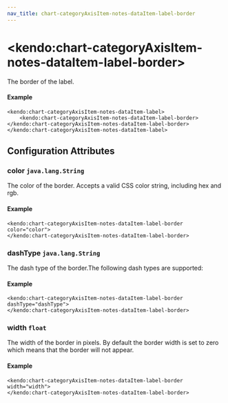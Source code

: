 ```yaml
---
nav_title: chart-categoryAxisItem-notes-dataItem-label-border
---
```


# \<kendo:chart-categoryAxisItem-notes-dataItem-label-border\>

The border of the label.

#### Example
    <kendo:chart-categoryAxisItem-notes-dataItem-label>
        <kendo:chart-categoryAxisItem-notes-dataItem-label-border></kendo:chart-categoryAxisItem-notes-dataItem-label-border>
    </kendo:chart-categoryAxisItem-notes-dataItem-label>

## Configuration Attributes

### color `java.lang.String`

The color of the border. Accepts a valid CSS color string, including hex and rgb.

#### Example
    <kendo:chart-categoryAxisItem-notes-dataItem-label-border color="color">
    </kendo:chart-categoryAxisItem-notes-dataItem-label-border>

### dashType `java.lang.String`

The dash type of the border.The following dash types are supported:

#### Example
    <kendo:chart-categoryAxisItem-notes-dataItem-label-border dashType="dashType">
    </kendo:chart-categoryAxisItem-notes-dataItem-label-border>

### width `float`

The width of the border in pixels. By default the border width is set to zero which means that the border will not appear.

#### Example
    <kendo:chart-categoryAxisItem-notes-dataItem-label-border width="width">
    </kendo:chart-categoryAxisItem-notes-dataItem-label-border>

